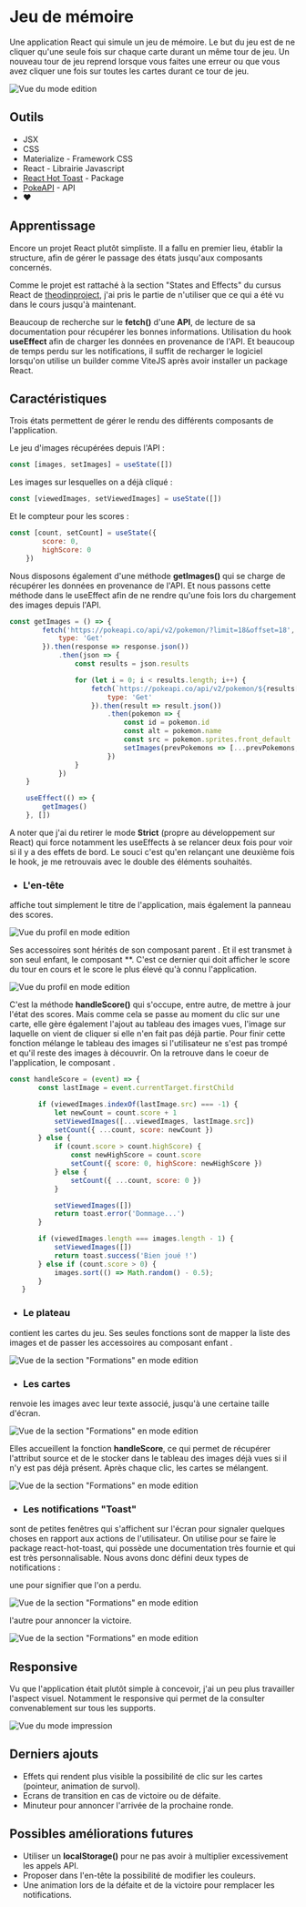# Jeu de mémoire

Une application React qui simule un jeu de mémoire. Le but du jeu est de ne cliquer qu'une seule fois sur chaque carte durant un même tour de jeu. Un nouveau tour de jeu reprend lorsque vous faites une erreur ou que vous avez cliquer une fois sur toutes les cartes durant ce tour de jeu.

![Vue du mode edition](./src/assets/img/memory_game.png)

## Outils

- JSX
- CSS
- Materialize - Framework CSS
- React - Librairie Javascript
- [React Hot Toast](https://react-hot-toast.com/) - Package
- [PokeAPI](https://pokeapi.co/) - API
- ❤️

## Apprentissage

Encore un projet React plutôt simpliste. Il a fallu en premier lieu, établir la structure, afin de gérer le passage des états jusqu'aux composants concernés.

Comme le projet est rattaché à la section "States and Effects" du cursus React de [theodinproject](https://www.theodinproject.com/paths/full-stack-ruby-on-rails/courses/react#states-and-effects), j'ai pris le partie de n'utiliser que ce qui a été vu dans le cours jusqu'à maintenant.

Beaucoup de recherche sur le **fetch()** d'une **API**, de lecture de sa documentation pour récupérer les bonnes informations. Utilisation du hook **useEffect** afin de charger les données en provenance de l'API. Et beaucoup de temps perdu sur les notifications, il suffit de recharger le logiciel lorsqu'on utilise un builder comme ViteJS après avoir installer un package React.

## Caractéristiques

Trois états permettent de gérer le rendu des différents composants de l'application.

Le jeu d'images récupérées depuis l'API :
```js
const [images, setImages] = useState([])
```
Les images sur lesquelles on a déjà cliqué :
```js
const [viewedImages, setViewedImages] = useState([])
```
Et le compteur pour les scores :
```js
const [count, setCount] = useState({
        score: 0,
        highScore: 0
    })
```

Nous disposons également d'une méthode **getImages()** qui se charge de récupérer les données en provenance de l'API. Et nous passons cette méthode dans le useEffect afin de ne rendre qu'une fois lors du chargement des images depuis l'API.

```js
const getImages = () => {
        fetch('https://pokeapi.co/api/v2/pokemon/?limit=18&offset=18', {
            type: 'Get'
        }).then(response => response.json())
            .then(json => {
                const results = json.results

                for (let i = 0; i < results.length; i++) {
                    fetch(`https://pokeapi.co/api/v2/pokemon/${results[i].name}/`, {
                        type: 'Get'
                    }).then(result => result.json())
                        .then(pokemon => {
                            const id = pokemon.id
                            const alt = pokemon.name
                            const src = pokemon.sprites.front_default
                            setImages(prevPokemons => [...prevPokemons, { id, alt, src }])
                        })
                }
            })
    }

    useEffect(() => {
        getImages()
    }, [])
```

A noter que j'ai du retirer le mode **Strict** (propre au développement sur React) qui force notamment les useEffects à se relancer deux fois pour voir si il y a des effets de bord. Le souci c'est qu'en relançant une deuxième fois le hook, je me retrouvais avec le double des éléments souhaités.

 - ### L'en-tête
 affiche tout simplement le titre de l'application, mais également la panneau des scores.

 ![Vue du profil en mode edition](./src/assets/img/memory_game-header.png)

Ses accessoires sont hérités de son composant parent **<MemoryGame/>**. Et il est transmet à son seul enfant, le composant **<Score/>. C'est ce dernier qui doit afficher le score du tour en cours et le score le plus élevé qu'à connu l'application.

![Vue du profil en mode edition](./src/assets/img/memory_game-score.png)

C'est la méthode **handleScore()** qui s'occupe, entre autre, de mettre à jour l'état des scores. Mais comme cela se passe au moment du clic sur une carte, elle gère également l'ajout au tableau des images vues, l'image sur laquelle on vient de cliquer si elle n'en fait pas déjà partie. Pour finir cette fonction mélange le tableau des images si l'utilisateur ne s'est pas trompé et qu'il reste des images à découvrir. On la retrouve dans le coeur de l'application, le composant **<MemoryGame/>**.

 ```js
 const handleScore = (event) => {
        const lastImage = event.currentTarget.firstChild

        if (viewedImages.indexOf(lastImage.src) === -1) {
            let newCount = count.score + 1
            setViewedImages([...viewedImages, lastImage.src])
            setCount({ ...count, score: newCount })
        } else {
            if (count.score > count.highScore) {
                const newHighScore = count.score
                setCount({ score: 0, highScore: newHighScore })
            } else {
                setCount({ ...count, score: 0 })
            }

            setViewedImages([])
            return toast.error('Dommage...')
        }

        if (viewedImages.length === images.length - 1) {
            setViewedImages([])
            return toast.success('Bien joué !')
        } else if (count.score > 0) {
            images.sort(() => Math.random() - 0.5);
        }
    }
 ```
 - ### Le plateau
 contient les cartes du jeu. Ses seules fonctions sont de mapper la liste des images et de passer les accessoires au composant enfant **<Card/>**.
 
 ![Vue de la section "Formations" en mode edition](./src/assets/img/memory_game-board.png)
 
 - ### Les cartes
 renvoie les images avec leur texte associé, jusqu'à une certaine taille d'écran.

 ![Vue de la section "Formations" en mode edition](./src/assets/img/memory_game-card.png)
 
 Elles accueillent la fonction **handleScore**, ce qui permet de récupérer l'attribut source et de le stocker dans le tableau des images déjà vues si il n'y est pas déjà présent. Après chaque clic, les cartes se mélangent.

  ![Vue de la section "Formations" en mode edition](./src/assets/img/memory_game-click_card.gif)
 
 - ### Les notifications "Toast"
 sont de petites fenêtres qui s'affichent sur l'écran pour signaler quelques choses en rapport aux actions de l'utilisateur. On utilise pour se faire le package react-hot-toast, qui possède une documentation très fournie et qui est très personnalisable. Nous avons donc défini deux types de notifications :

 une pour signifier que l'on a perdu.

 ![Vue de la section "Formations" en mode edition](./src/assets/img/memory_game-error_toast.gif)

 l'autre pour annoncer la victoire.

 ![Vue de la section "Formations" en mode edition](./src/assets/img/memory_game-success_toast.gif)

## Responsive
Vu que l'application était plutôt simple à concevoir, j'ai un peu plus travailler l'aspect visuel. Notamment le responsive qui permet de la consulter convenablement sur tous les supports.

![Vue du mode impression](./src/assets/img/memory_game-responsive.png)

## Derniers ajouts

- Effets qui rendent plus visible la possibilité de clic sur les cartes (pointeur, animation de survol).
- Ecrans de transition en cas de victoire ou de défaite.
- Minuteur pour annoncer l'arrivée de la prochaine ronde.

## Possibles améliorations futures

- Utiliser un **localStorage()** pour ne pas avoir à multiplier excessivement les appels API.
- Proposer dans l'en-tête la possibilité de modifier les couleurs.
- Une animation lors de la défaite et de la victoire pour remplacer les notifications.